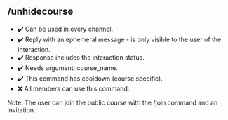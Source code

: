 ## /unhidecourse

- :heavy_check_mark: Can be used in every channel.
- :heavy_check_mark: Reply with an ephemeral message - is only visible to the user of the interaction.
- :heavy_check_mark: Response includes the interaction status.
- :heavy_check_mark: Needs argument: course_name.
- :heavy_check_mark: This command has cooldown (course specific).
- :x: All members can use this command.

Note: The user can join the public course with the /join command and an invitation.